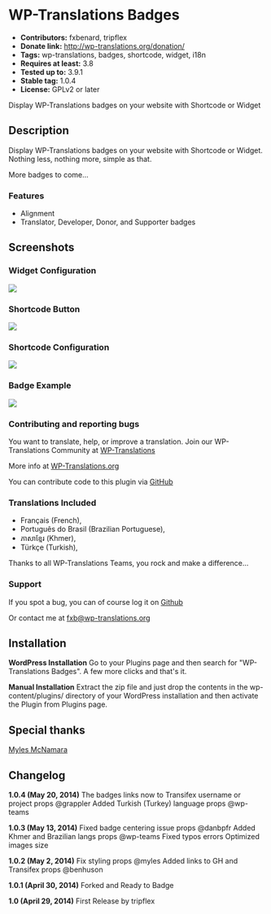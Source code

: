# WP-Translations Badges #
+ **Contributors:** fxbenard, tripflex
+ **Donate link:** http://wp-translations.org/donation/
+ **Tags:** wp-translations, badges, shortcode, widget, i18n
+ **Requires at least:** 3.8
+ **Tested up to:** 3.9.1
+ **Stable tag:** 1.0.4
+ **License:** GPLv2 or later

Display WP-Translations badges on your website with Shortcode or Widget

## Description ##

Display WP-Translations badges on your website with Shortcode or Widget. Nothing less, nothing more, simple as that.

More badges to come...

### Features ###
+ Alignment
+ Translator, Developer, Donor, and Supporter badges

## Screenshots ##

### Widget Configuration ###
![](http://wp-translations.org/wp-content/uploads/img/wp-translations-badges-widget-preview.png)

### Shortcode Button ###
![](http://wp-translations.org/wp-content/uploads/img/wp-translations-badges-shortcode-button.png)

### Shortcode Configuration ###
![](http://wp-translations.org/wp-content/uploads/img/wp-translations-badges-insert-shortcode.png)

### Badge Example ###
![](http://wp-translations.org/wp-content/uploads/img/wp_t_badge_supporter.png)

### Contributing and reporting bugs ###

You want to translate, help, or improve a translation.
Join our WP-Translations Community at [WP-Translations](https://www.transifex.com/organization/wp-translations)

More info at [WP-Translations.org](http://wp-translations.org/)

You can contribute code to this plugin via [GitHub](https://github.com/WP-Translations/wp-translations-badges)

### Translations Included ###

* Français (French),
* Português do Brasil (Brazilian Portuguese),
* ភាសាខ្មែរ (Khmer),
* Türkçe (Turkish),

Thanks to all WP-Translations Teams, you rock and make a difference...

### Support ###

If you spot a bug, you can of course log it on [Github](https://github.com/WP-Translations/wp-translations-badges/issues)

Or contact me at fxb@wp-translations.org

## Installation ##
**WordPress Installation**
Go to your Plugins page and then search for "WP-Translations Badges". A few more clicks and that's it.

**Manual Installation**
Extract the zip file and just drop the contents in the wp-content/plugins/ directory of your WordPress installation and then activate the Plugin from Plugins page.

## Special thanks ##

[Myles McNamara](https://github.com/tripflex)

## Changelog ##

**1.0.4 (May 20, 2014)**
The badges links now to Transifex username or project props @grappler
Added Turkish (Turkey) language props @wp-teams

**1.0.3 (May 13, 2014)**
Fixed badge centering issue props @danbpfr
Added Khmer and Brazilian langs props @wp-teams
Fixed typos errors
Optimized images size

**1.0.2 (May 2, 2014)**
Fix styling props @myles
Added links to GH and Transifex props @benhuson

**1.0.1 (April 30, 2014)**
Forked and Ready to Badge

**1.0 (April 29, 2014)**
First Release by tripflex